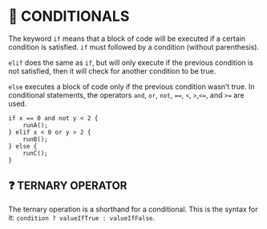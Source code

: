 # 🛑 CONDITIONALS

The keyword `if` means that a block of code will be executed if a certain condition is satisfied. `if` must followed by a condition (without parenthesis).

`elif` does the same as `if`, but will only execute if the previous condition is not satisfied, then it will check for another condition to be true.

`else` executes a block of code only if the previous condition wasn’t true. In conditional statements, the operators `and`, `or`, `not`, `==`, `<`, `>`,`<=`, and `>=` are used.

```tsx
if x == 0 and not y < 2 {
	runA();
} elif x < 0 or y > 2 {
	runB();
} else {
	runC();
}
```

## ❓ TERNARY OPERATOR

The ternary operation is a shorthand for a conditional. This is the syntax for it: `condition ? valueIfTrue : valueIfFalse`.
